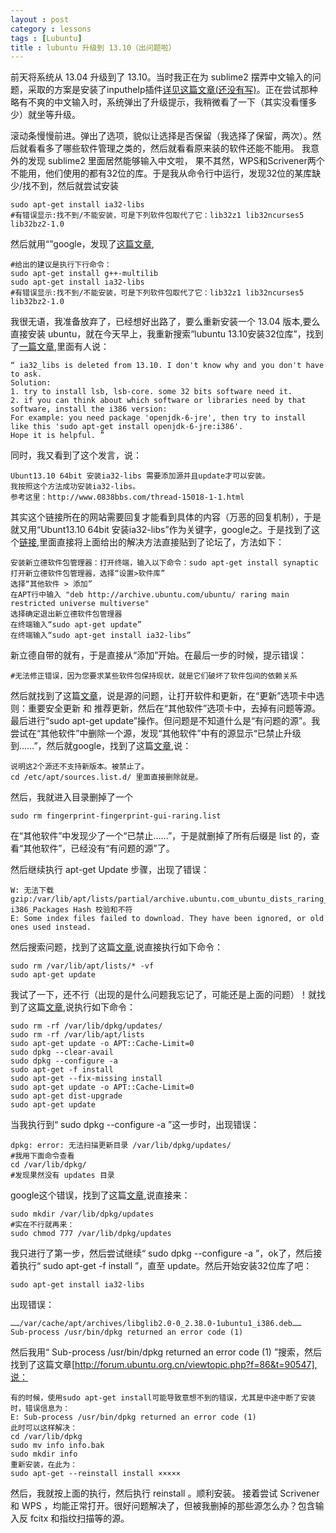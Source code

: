 ```yaml
---
layout : post
category : lessons
tags : [Lubuntu]
title : lubuntu 升级到 13.10（出问题啦）
---
```






前天将系统从 13.04 升级到了 13.10。当时我正在为 sublime2 摆弄中文输入的问题，采取的方案是安装了inputhelp插件[详见这篇文章(还没有写)]()。正在尝试那种略有不爽的中文输入时，系统弹出了升级提示，我稍微看了一下（其实没看懂多少）就坐等升级。

滚动条慢慢前进。弹出了选项，貌似让选择是否保留（我选择了保留，两次）。然后就看看多了哪些软件管理之类的，然后就看看原来装的软件还能不能用。
我意外的发现 sublime2 里面居然能够输入中文啦，
果不其然，WPS和Scrivener两个不能用，他们使用的都有32位的库。于是我从命令行中运行，发现32位的某库缺少/找不到，然后就尝试安装

    sudo apt-get install ia32-libs
    #有错误显示:找不到/不能安装，可是下列软件包取代了它：lib32z1 lib32ncurses5 lib32bz2-1.0

然后就用“”google，发现了[这篇文章](http://lancehan.iteye.com/blog/1956785),

    #给出的建议是执行下行命令：
    sudo apt-get install g++-multilib
    sudo apt-get install ia32-libs
    #有错误显示:找不到/不能安装，可是下列软件包取代了它：lib32z1 lib32ncurses5 lib32bz2-1.0
    
我很无语，我准备放弃了，已经想好出路了，要么重新安装一个 13.04 版本,要么直接安装 ubuntu，就在今天早上，我重新搜索“lubuntu 13.10安装32位库”，找到了[一篇文章](http://forum.ubuntu.org.cn/viewtopic.php?t=447489),里面有人说：

    “ ia32_libs is deleted from 13.10. I don't know why and you don't have to ask. 
    Solution:
    1. try to install lsb, lsb-core. some 32 bits software need it. 
    2. if you can think about which software or libraries need by that software, install the i386 version:
    For example: you need package 'openjdk-6-jre', then try to install like this 'sudo apt-get install openjdk-6-jre:i386'.
    Hope it is helpful. ”
    
同时，我又看到了这个发言，说：

    Ubunt13.10 64bit 安装ia32-libs 需要添加源并且update才可以安装。
    我按照这个方法成功安装ia32-libs。
    参考这里：http://www.0838bbs.com/thread-15018-1-1.html
    
其实这个链接所在的网站需要回复才能看到具体的内容（万恶的回复机制），于是就又用“Ubunt13.10 64bit 安装ia32-libs”作为关键字，google之。于是找到了这个[链接](http://forum.ubuntu.org.cn/viewtopic.php?f=77&t=450634),里面直接将上面给出的解决方法直接贴到了论坛了，方法如下：

    安装新立德软件包管理器：打开终端，输入以下命令：sudo apt-get install synaptic
    打开新立德软件包管理器，选择“设置>软件库”
    选择“其他软件 > 添加”
    在APT行中输入 "deb http://archive.ubuntu.com/ubuntu/ raring main restricted universe multiverse"
    选择确定退出新立德软件包管理器
    在终端输入“sudo apt-get update”
    在终端输入“sudo apt-get install ia32-libs”
    
新立德自带的就有，于是直接从“添加”开始。在最后一步的时候，提示错误：

    #无法修正错误，因为您要求某些软件包保持现状，就是它们破坏了软件包间的依赖关系
    
然后就找到了这篇[文章](http://www.cnblogs.com/LeoGodfrey/p/3316834.html)，说是源的问题，让打开软件和更新，在“更新”选项卡中选则：重要安全更新 和 推荐更新，然后在“其他软件”选项卡中，去掉有问题等源。最后进行“sudo apt-get update”操作。但问题是不知道什么是“有问题的源”。我尝试在“其他软件”中删除一个源，发现“其他软件”中有的源显示“已禁止升级到……”，然后就google，找到了这篇[文章](https://wiki.ubuntu.org.cn/viewtopic.php?f=48&t=415960),说：

    说明这2个源还不支持新版本。被禁止了。
    cd /etc/apt/sources.list.d/ 里面直接删除就是。

然后，我就进入目录删掉了一个

    sudo rm fingerprint-fingerprint-gui-raring.list

在“其他软件”中发现少了一个“已禁止……”，于是就删掉了所有后缀是 list 的，查看“其他软件”，已经没有“有问题的源”了。

然后继续执行 apt-get Update 步骤，出现了错误：

    W: 无法下载 gzip:/var/lib/apt/lists/partial/archive.ubuntu.com_ubuntu_dists_raring_main_binary-i386_Packages Hash 校验和不符
    E: Some index files failed to download. They have been ignored, or old ones used instead.
    
然后搜索问题，找到了这篇[文章](https://wiki.ubuntu.org.cn/viewtopic.php?f=48&t=424986&p=2980527),说直接执行如下命令：

    sudo rm /var/lib/apt/lists/* -vf
    sudo apt-get update
    
我试了一下，还不行（出现的是什么问题我忘记了，可能还是上面的问题）！就找到了这篇[文章](http://forum.ubuntu.org.cn/viewtopic.php?f=77&t=424280),说执行如下命令：

    sudo rm -rf /var/lib/dpkg/updates/
    sudo rm -rf /var/lib/apt/lists
    sudo apt-get update -o APT::Cache-Limit=0
    sudo dpkg --clear-avail
    sudo dpkg --configure -a
    sudo apt-get -f install
    sudo apt-get --fix-missing install
    sudo apt-get update -o APT::Cache-Limit=0
    sudo apt-get dist-upgrade
    sudo apt-get update

当我执行到“ sudo dpkg --configure -a ”这一步时，出现错误：

    dpkg: error: 无法扫描更新目录 /var/lib/dpkg/updates/
    #我用下面命令查看
    cd /var/lib/dpkg/
    #发现果然没有 updates 目录
    
google这个错误，找到了这篇[文章](http://bbs.94yun.com/forum.php?mod=viewthread&tid=1306),说直接来：

    sudo mkdir /var/lib/dpkg/updates
    #实在不行就再来：
    sudo chmod 777 /var/lib/dpkg/updates
    
我只进行了第一步，然后尝试继续“ sudo dpkg --configure -a ”，ok了，然后接着执行“ sudo apt-get -f install ”，直至 update。然后开始安装32位库了吧：

    sudo apt-get install ia32-libs
出现错误：

    ……/var/cache/apt/archives/libglib2.0-0_2.38.0-1ubuntu1_i386.deb……
    Sub-process /usr/bin/dpkg returned an error code (1)
然后我用“ Sub-process /usr/bin/dpkg returned an error code (1) ”搜索，然后找到了这篇文章[http://forum.ubuntu.org.cn/viewtopic.php?f=86&t=90547],说：

    有的时候，使用sudo apt-get install可能导致意想不到的错误，尤其是中途中断了安装时，错误信息为：
    E: Sub-process /usr/bin/dpkg returned an error code (1)
    此时可以这样解决：
    cd /var/lib/dpkg
    sudo mv info info.bak
    sudo mkdir info
    重新安装，在此为：
    sudo apt-get --reinstall install ×××××
    
然后，我就按上面的执行，然后执行 reinstall 。顺利安装。
接着尝试 Scrivener 和 WPS ，均能正常打开。很好问题解决了，但被我删掉的那些源怎么办？包含输入反 fcitx 和指纹扫描等的源。

